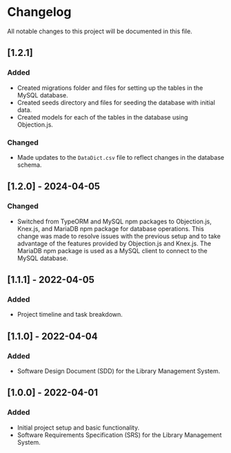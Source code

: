 # Changelog

All notable changes to this project will be documented in this file.

## [1.2.1]

### Added
- Created migrations folder and files for setting up the tables in the MySQL database.
- Created seeds directory and files for seeding the database with initial data.
- Created models for each of the tables in the database using Objection.js.

### Changed
- Made updates to the `DataDict.csv` file to reflect changes in the database schema.

## [1.2.0] - 2024-04-05
### Changed
- Switched from TypeORM and MySQL npm packages to Objection.js, Knex.js, and MariaDB npm package for database operations. This change was made to resolve issues with the previous setup and to take advantage of the features provided by Objection.js and Knex.js. The MariaDB npm package is used as a MySQL client to connect to the MySQL database.

## [1.1.1] - 2022-04-05
### Added
- Project timeline and task breakdown.

## [1.1.0] - 2022-04-04
### Added
- Software Design Document (SDD) for the Library Management System.

## [1.0.0] - 2022-04-01
### Added
- Initial project setup and basic functionality.
- Software Requirements Specification (SRS) for the Library Management System.
<!-- 
NOTE: The following lines are the reference/example/format for the logs which will be added to this file:

## [Unreleased]

### Added
- New features that have been added since the last release.

### Changed
- Changes to existing functionality.

### Deprecated
- Features that are planned to be removed in a future release.

### Removed
- Features that have been removed.

### Fixed
- Any bugs that have been fixed.

### Security
- Any security improvements.

## [0.1.0] - 2022-01-01

### Added
- Initial release of the project. -->
